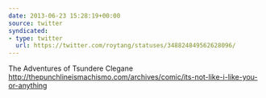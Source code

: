 ```yaml
---
date: 2013-06-23 15:28:19+00:00
source: twitter
syndicated:
- type: twitter
  url: https://twitter.com/roytang/statuses/348824849562628096/
---
```


The Adventures of Tsundere Clegane http://thepunchlineismachismo.com/archives/comic/its-not-like-i-like-you-or-anything